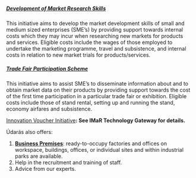 ##### [Development of Market Research Skills](http://www.udaras.ie/en/forbairt-fiontraiochta/cunamh-airgid/deontas-dforbairt-scileanna-margaiochta)

This initiative aims to develop the market development skills of small and medium sized enterprises \(SME’s\) by providing support towards internal costs which they may incur when researching new markets for products and services. Eligible costs include the wages of those employed to undertake the marketing programme, travel and subsistence, and internal costs in relation to new market trials for products\/services.

##### [Trade Fair Participation Scheme](http://www.udaras.ie/en/forbairt-fiontraiochta/cunamh-airgid/deontas-don-rannphairtiocht-in-aontai-tradala)

This initiative aims to assist SME’s to disseminate information about and to obtain market data on their products by providing support towards the cost of the first time participation in a particular trade fair or exhibition. Eligible costs include those of stand rental, setting up and running the stand, economy airfares and subsistence.

[Innovation Voucher Initiative](http://www.udaras.ie/en/forbairt-fiontraiochta/cunamh-airgid/dearbhain-nualaiochta)**: See IMaR Technology Gateway for details.**

Údarás also offers:

1. [**Business Premises**](http://www.udaras.ie/en/forbairt-fiontraiochta/suimh-le-haghaidh-gnolachtai): ready-to-occupy factories and offices on workspace, buildings, offices, or individual sites and within industrial parks are available.
2. Help in the recruitment and training of staff.
3. Advice from our experts.





